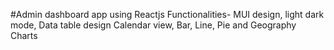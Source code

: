 #Admin dashboard app using Reactjs
Functionalities- MUI design, light dark mode, Data table design Calendar view, Bar, Line, Pie and Geography Charts

